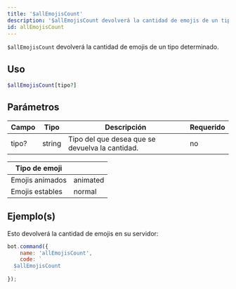 ```yaml
---
title: '$allEmojisCount'
description: '$allEmojisCount devolverá la cantidad de emojis de un tipo determinado.'
id: allEmojisCount
---
```


`$allEmojisCount` devolverá la cantidad de emojis de un tipo determinado.

## Uso

```php
$allEmojisCount[tipo?]
```

## Parámetros

| Campo | Tipo   | Descripción                                     | Requerido |
| ----- | ------ | ----------------------------------------------- | --------- |
| tipo? | string | Tipo del que desea que se devuelva la cantidad. | no        |

| Tipo de emoji   |          |
| --------------- | -------- |
| Emojis animados | animated |
| Emojis estables | normal   |

## Ejemplo(s)

Esto devolverá la cantidad de emojis en su servidor:

```javascript
bot.command({
    name: 'allEmojisCount',
    code: `
  $allEmojisCount
  `
});
```
